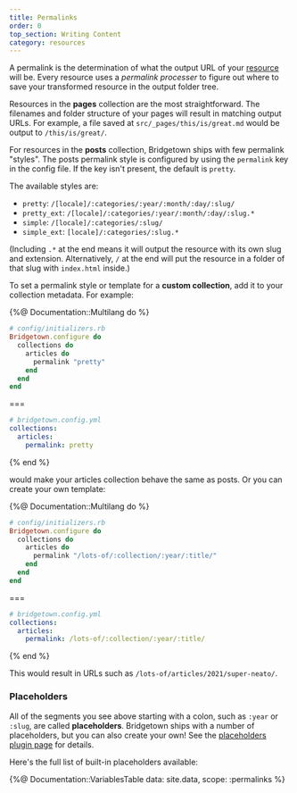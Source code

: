 ```yaml
---
title: Permalinks
order: 0
top_section: Writing Content
category: resources
---
```


A permalink is the determination of what the output URL of your [resource](/docs/resources) will be. Every resource uses a _permalink processer_ to figure out where to save your transformed resource in the output folder tree.

Resources in the **pages** collection are the most straightforward. The filenames and folder structure of your pages will result in matching output URLs. For example, a file saved at `src/_pages/this/is/great.md` would be output to `/this/is/great/`.

For resources in the **posts** collection, Bridgetown ships with few permalink "styles". The posts permalink style is configured by using the `permalink` key in the config file. If the key isn't present, the default is `pretty`.

The available styles are:

* `pretty`: `/[locale]/:categories/:year/:month/:day/:slug/`
* `pretty_ext`: `/[locale]/:categories/:year/:month/:day/:slug.*`
* `simple`: `/[locale]/:categories/:slug/`
* `simple_ext`: `[locale]/:categories/:slug.*`

(Including `.*` at the end means it will output the resource with its own slug and extension. Alternatively, `/` at the end will put the resource in a folder of that slug with `index.html` inside.)

To set a permalink style or template for a **custom collection**, add it to your collection metadata. For example:

{%@ Documentation::Multilang do %}
```ruby
# config/initializers.rb
Bridgetown.configure do
  collections do
    articles do
      permalink "pretty"
    end
  end
end
```
===
```yaml
# bridgetown.config.yml
collections:
  articles:
    permalink: pretty
```
{% end %}

would make your articles collection behave the same as posts. Or you can create your own template:

{%@ Documentation::Multilang do %}
```ruby
# config/initializers.rb
Bridgetown.configure do
  collections do
    articles do
      permalink "/lots-of/:collection/:year/:title/"
    end
  end
end
```
===
```yaml
# bridgetown.config.yml
collections:
  articles:
    permalink: /lots-of/:collection/:year/:title/
```
{% end %}

This would result in URLs such as `/lots-of/articles/2021/super-neato/`.

### Placeholders

All of the segments you see above starting with a colon, such as `:year` or `:slug`, are called **placeholders**. Bridgetown ships with a number of placeholders, but you can also create your own! See the [placeholders plugin page](/docs/plugins/placeholders) for details.

Here's the full list of built-in placeholders available:

{%@ Documentation::VariablesTable data: site.data, scope: :permalinks %}
